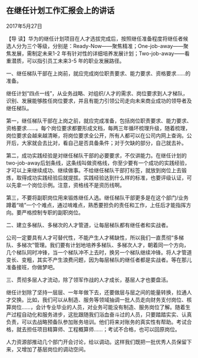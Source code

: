 ## 在继任计划工作汇报会上的讲话

2017年5月27日



【导  读】华为的继任计划项目在人才选拔完成后，按照继任准备程度将继任者候选人分为三个等级，分别是：Ready-Now——聚焦精准；One-job-away——聚焦发展，需制定未来1-2 年有针对性的详细培养发展计划；Two-job-away——看重潜质，可以指引员工未来3-5 年的职业发展路径。



一、继任梯队干部在上岗前，就应完成岗位职责要求、能力要求、资格要求……的准备。

继任计划“四点一线”，从业务战略、对组织/人才的需求、岗位要求到人才梯队，识别、发展能够胜任岗位要求，并且有能力引领公司走向未来商业成功的领导者及继任梯队。

第一，继任梯队干部在上岗之前，就应完成准备，包括岗位职责要求、能力要求、资格要求……。每个岗位要求都要形成文档，每两三年循环梳理升级，随着梳理，岗位要求会越来越清晰，将岗位要求全公开，所有人都可以在公司内网上查询。公开后，大家就会去比对，看自己是否具备条件；对于欠缺的部分，自己就去补。

第二，成功实践经验是对继任梯队干部的必要要求，不仅讲能力。在继任计划的two-job-away后划条线，这条线叫做资格线，你至少要有一个成功的实践经验，才可以上来继续成功、继续做事。不给继任梯队干部打标签，就放到岗位上去锻炼，取得成功实践经验后就提拔。实践经验达到什么样的标准，也要评级认证，可以先拿一个岗位示例。注意，资格线不是资历线啊。

第三，不要将副职岗位用来锻炼继任人选。继任梯队干部更多是在这个部门/业务蹲着“啃”一个个难点，通过啃难点，熟悉要担负的责任和工作，上任后才能指挥方向。要严格控制专职的副职岗位。

二、建立多梯队、多梯次的人才管道，让每层梯队都有继任者和实战者。

公司一定要具有人才可替代性，不能产生人才稀缺性，所以我们一直贯彻“多梯队、多梯次”管理。我们要有计划地培养多梯队、多梯次人才，朝着同一个方向，几个梯队同时冲锋，当一个梯队冲不上去时，换另一个梯队继续冲锋。将人才管道变长、变粗，其实不产生浪费问题，因为每层梯队的继任者都是实战者。等在那儿准备接班，你做梦吧。

三、贯彻多层人才流动，除了领军作战的人才成长，基层人才也要盘活。

继任计划除了坚持一层层、一年年做下去，还要做层与层之间的能量转换，拉通人才交换。比如，我们可以从制造、服务等领域抽调一批人员走向财务支付岗位、核算岗位……，会计专业毕业的人员，对业务可能没有制造、服务岗位了解。随着生产过程自动化和服务进步，这批跟随我们浴血奋斗过的人员，只要踏踏实实、认真负责，可以去战略预备队参加账务培训。他们将来对账务的真实性有帮助。考试合格，就去担任项目精算师、工程概算师……；考试不合格，也可以回原岗位。

人力资源部推动几个部门开会讨论，给以调动。这样我们既把一批优秀人员保留下来，又增加了基层岗位的调动空间。
